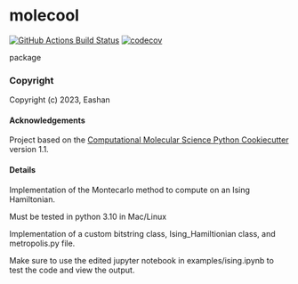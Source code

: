 molecool
==============================
[//]: # (Badges)
[![GitHub Actions Build Status](https://github.com/Egupta21/molecool/workflows/CI/badge.svg)](https://github.com/Egupta21/molecool/actions?query=workflow%3ACI)
[![codecov](https://codecov.io/gh/Egupta21/molecool/branch/main/graph/badge.svg)](https://codecov.io/gh/Egupta21/molecool/branch/main)


package

### Copyright

Copyright (c) 2023, Eashan


#### Acknowledgements
 
Project based on the 
[Computational Molecular Science Python Cookiecutter](https://github.com/molssi/cookiecutter-cms) version 1.1.


#### Details

Implementation of the Montecarlo method to compute on an Ising Hamiltonian.

Must be tested in python 3.10 in Mac/Linux

Implementation of a custom bitstring class, Ising_Hamiltionian class, and metropolis.py file.

Make sure to use the edited jupyter notebook in examples/ising.ipynb to test the code and view the output.


